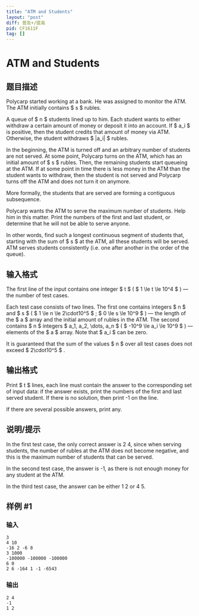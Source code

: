 ```yaml
---
title: "ATM and Students"
layout: "post"
diff: 普及+/提高
pid: CF1611F
tag: []
---
```


# ATM and Students

## 题目描述

Polycarp started working at a bank. He was assigned to monitor the ATM. The ATM initially contains $ s $ rubles.

A queue of $ n $ students lined up to him. Each student wants to either withdraw a certain amount of money or deposit it into an account. If $ a_i $ is positive, then the student credits that amount of money via ATM. Otherwise, the student withdraws $ |a_i| $ rubles.

In the beginning, the ATM is turned off and an arbitrary number of students are not served. At some point, Polycarp turns on the ATM, which has an initial amount of $ s $ rubles. Then, the remaining students start queueing at the ATM. If at some point in time there is less money in the ATM than the student wants to withdraw, then the student is not served and Polycarp turns off the ATM and does not turn it on anymore.

More formally, the students that are served are forming a contiguous subsequence.

Polycarp wants the ATM to serve the maximum number of students. Help him in this matter. Print the numbers of the first and last student, or determine that he will not be able to serve anyone.

In other words, find such a longest continuous segment of students that, starting with the sum of $ s $ at the ATM, all these students will be served. ATM serves students consistently (i.e. one after another in the order of the queue).

## 输入格式

The first line of the input contains one integer $ t $ ( $ 1 \le t \le 10^4 $ ) — the number of test cases.

Each test case consists of two lines. The first one contains integers $ n $ and $ s $ ( $ 1 \le n \le 2\cdot10^5 $ ; $ 0 \le s \le 10^9 $ ) — the length of the $ a $ array and the initial amount of rubles in the ATM. The second contains $ n $ integers $ a_1, a_2, \dots, a_n $ ( $ -10^9 \le a_i \le 10^9 $ ) — elements of the $ a $ array. Note that $ a_i $ can be zero.

It is guaranteed that the sum of the values $ n $ over all test cases does not exceed $ 2\cdot10^5 $ .

## 输出格式

Print $ t $ lines, each line must contain the answer to the corresponding set of input data: if the answer exists, print the numbers of the first and last served student. If there is no solution, then print -1 on the line.

If there are several possible answers, print any.

## 说明/提示

In the first test case, the only correct answer is 2 4, since when serving students, the number of rubles at the ATM does not become negative, and this is the maximum number of students that can be served.

In the second test case, the answer is -1, as there is not enough money for any student at the ATM.

In the third test case, the answer can be either 1 2 or 4 5.

## 样例 #1

### 输入

```
3
4 10
-16 2 -6 8
3 1000
-100000 -100000 -100000
6 0
2 6 -164 1 -1 -6543
```

### 输出

```
2 4
-1
1 2
```

